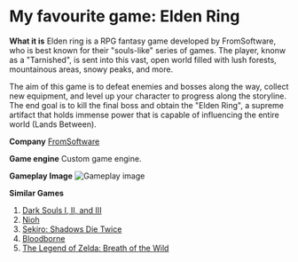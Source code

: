 # My favourite game: Elden Ring

**What it is**
Elden ring is a RPG fantasy game developed by FromSoftware, who is best known for their "souls-like" series of games. The player, knonw as a "Tarnished", is sent into this vast, open world filled with lush forests, mountainous areas, snowy peaks, and more. 

The aim of this game is to defeat enemies and bosses along the way, collect new equipment, and level up your character to progress along the storyline. The end goal is to kill the final boss and obtain the "Elden Ring", a supreme artifact that holds immense power that is capable of influencing the entire world (Lands Between).

**Company**
[FromSoftware](https://www.fromsoftware.jp/ww/)

**Game engine**
Custom game engine.

**Gameplay Image**
![Gameplay image](/Volumes/Samsung_T5/Github/MTEC-340-Repository/eldenring-1.jpg)

**Similar Games**
1. [Dark Souls I, II, and III](https://www.fromsoftware.jp/ww/)
2. [Nioh](https://teamninja-studio.com/)
3. [Sekiro: Shadows Die Twice](https://www.fromsoftware.jp/ww/)
4. [Bloodborne](https://www.fromsoftware.jp/ww/)
5. [The Legend of Zelda: Breath of the Wild](https://www.zelda.com/)